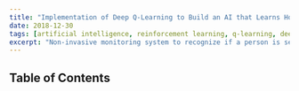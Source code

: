 ```yaml
---
title: "Implementation of Deep Q-Learning to Build an AI that Learns How to Play Super Mario Bros."
date: 2018-12-30
tags: [artificial intelligence, reinforcement learning, q-learning, deep learning, convolutional neural networks, java, video games, super mario bros.]
excerpt: "Non-invasive monitoring system to recognize if a person is seated in a chair using Bluetooth Low Energy (BLE) technology."
---
```


## Table of Contents
